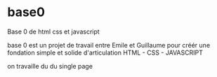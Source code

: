 # base0
Base 0 de html css et javascript

base 0 est un projet de travail entre Emile et Guillaume 
pour créér une fondation simple et solide d'articulation 
HTML - CSS - JAVASCRIPT

on travaille du du single page
